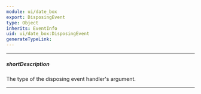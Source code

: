```yaml
---
module: ui/date_box
export: DisposingEvent
type: Object
inherits: EventInfo
uid: ui/date_box:DisposingEvent
generateTypeLink: 
---
```

---
##### shortDescription
The type of the disposing event handler's argument.

---
<!-- Description goes here -->
